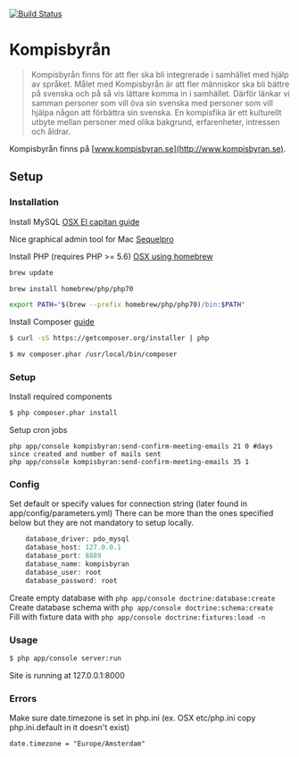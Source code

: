 [![Build Status](https://travis-ci.org/kompisbyran/Kompisbyran.svg)](https://travis-ci.org/kompisbyran/Kompisbyran)

Kompisbyrån
========================

> Kompisbyrån finns för att fler ska bli integrerade i samhället med hjälp av språket. Målet med Kompisbyrån är att fler människor ska bli bättre på svenska och på så vis lättare komma in i samhället. Därför länkar vi samman personer som vill öva sin svenska med personer som vill hjälpa någon att förbättra sin svenska. En kompisfika är ett kulturellt utbyte mellan personer med olika bakgrund, erfarenheter, intressen och åldrar.

Kompisbyrån finns på [www.kompisbyran.se](http://www.kompisbyran.se).


Setup
------------

### Installation

Install MySQL [OSX El capitan guide](http://wpguru.co.uk/2015/11/how-to-install-mysql-on-mac-os-x-el-capitan/)

Nice graphical admin tool for Mac [Sequelpro](http://sequelpro.com/)

Install PHP (requires PHP >= 5.6) [OSX using homebrew](http://blog.shameerc.com/2015/12/installing-php-7-on-mac-using-homebrew)

```bash
brew update
```
```bash
brew install homebrew/php/php70
```
```bash
export PATH="$(brew --prefix homebrew/php/php70)/bin:$PATH"
```

Install Composer [guide](https://getcomposer.org/doc/00-intro.md)

```bash
$ curl -sS https://getcomposer.org/installer | php
```
```bash
$ mv composer.phar /usr/local/bin/composer
```


### Setup 

Install required components

```bash
$ php composer.phar install
```

Setup cron jobs

```
php app/console kompisbyran:send-confirm-meeting-emails 21 0 #days since created and number of mails sent
php app/console kompisbyran:send-confirm-meeting-emails 35 1
```

### Config

Set default or specify values for connection string (later found in app/config/parameters.yml)
There can be more than the ones specified below but they are not mandatory to setup locally.

```php
    database_driver: pdo_mysql
    database_host: 127.0.0.1
    database_port: 8889
    database_name: kompisbyran
    database_user: root
    database_password: root
```

Create empty database with `php app/console doctrine:database:create`  
Create database schema with `php app/console doctrine:schema:create`  
Fill with fixture data with `php app/console doctrine:fixtures:load -n`

### Usage

```bash
$ php app/console server:run
```

Site is running at 127.0.0.1:8000


### Errors 

Make sure date.timezone is set in php.ini (ex. OSX etc/php.ini copy php.ini.default in it doesn't exist)

`date.timezone = "Europe/Amsterdam"`

